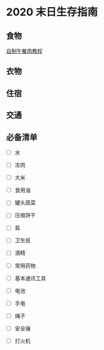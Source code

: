 # 2020 末日生存指南

## 食物
[自制午餐肉教程](https://www.youtube.com/watch?v=_Mjr_Jjc29U)

## 衣物

## 住宿

## 交通

## 必备清单

- [ ] 水
- [ ] 冻肉
- [ ] 大米
- [ ] 食用油
- [ ] 罐头蔬菜
- [ ] 压缩饼干
- [ ] 盐
- [ ] 卫生纸
- [ ] 酒精
- [ ] 常用药物
- [ ] 基本通讯工具
- [ ] 电池
- [ ] 手电
- [ ] 绳子
- [ ] 安全锤
- [ ] 打火机


